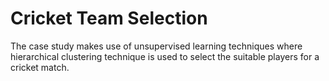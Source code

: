 # Cricket Team Selection
The case study makes use of unsupervised learning techniques where hierarchical clustering technique is used to select the suitable players for a cricket match.
